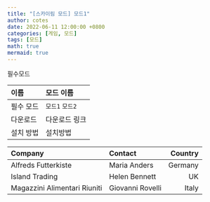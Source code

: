 ```yaml
---
title: "[스카이림 모드] 모드1"
author: cotes
date: 2022-06-11 12:00:00 +0800
categories: [게임, 모드]
tags: [모드]
math: true
mermaid: true
---
```


필수모드

| 이름             | 모드 이름        |
|:----------------|:---------------|
| 필수 모드         | `모드1`  `모드2` |
| 다운로드          | 다운로드 링크     |
| 설치 방법         | 설치방법         |

| Company                      | Contact          | Country |
|:-----------------------------|:-----------------|--------:|
| Alfreds Futterkiste          | Maria Anders     | Germany |
| Island Trading               | Helen Bennett    | UK      |
| Magazzini Alimentari Riuniti | Giovanni Rovelli | Italy   |
